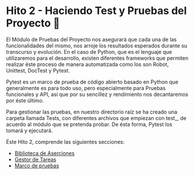 # Hito 2 - Haciendo Test y Pruebas del Proyecto 📌

El Módulo de Pruebas del Proyecto nos asegurará que cada una de las funcionalidades del mismo, nos arroje los resultados esperados durante su transcurso y evolución. En el caso de Python, que es el lenguaje que utilizaremos para el desarrollo, existen diferentes frameworks que permiten realizar éste proceso de manera automatizada como los son Robot, Unittest, DocTest y Pytest. 

Pytest es un marco de prueba de código abierto basado en Python que generalmente es para todo uso, pero especialmente para Pruebas funcionales y API, así que por su sencillez y rendimiento nos decantaremos por éste último.

Para gestionar las pruebas, en nuestro directorio raíz se ha creado una carpeta llamada Tests, con diferentes archivos que empiezan con test_, de acuerdo al módulo que se pretenda probar. De ésta forma, Pytest los tomará y ejecutará.

Éste Hito 2, comprende las siguientes secciones:

- [Biblioteca de Aserciones](https://github.com/dalkisbustos/Proyecto_Final/blob/main/Docs/Hito%202/biblioteca_aserciones.md)
- [Gestor de Tareas](https://github.com/dalkisbustos/Proyecto_Final/blob/main/Docs/Hito%202/gestor_tareas.md)
- [Marco de pruebas](https://github.com/dalkisbustos/Proyecto_Final/blob/main/Docs/Hito%202/marco_pruebas.md)












 

